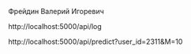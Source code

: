 Фрейдин Валерий Игоревич

http://localhost:5000/api/log

http://localhost:5000/api/predict?user_id=2311&M=10

